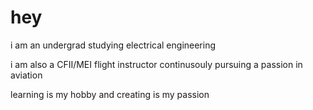 # hey

i am an undergrad studying electrical engineering

i am also a CFII/MEI flight instructor continusouly pursuing a passion in aviation

learning is my hobby and creating is my passion

